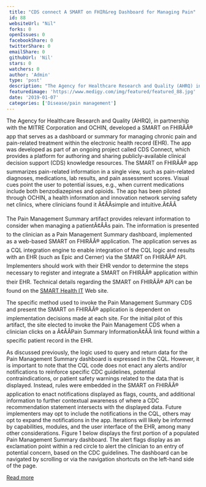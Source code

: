 ```yaml
--- 
 title: "CDS connect A SMART on FHIR&reg Dashboard for Managing Pain" 
 id: 88  
 websiteUrl: "Nil" 
 forks: 0 
 openIssues: 0  
 facebookShare: 0  
 twitterShare: 0  
 emailShare: 0  
 githubUrl: 'Nil'
 stars: 0 
 watchers: 0 
 author: 'Admin' 
 type: 'post' 
 description: "The Agency for Healthcare Research and Quality (AHRQ) in partnership with the MITRE Corporation and OCHIN developed a SMART on FHIR® app that serves a"
 featuredimage: 'https://www.medigy.com/img/featured/featured_88.jpg' 
 date: '2019-01-07'
 categories: ['Disease/pain management']
---
```

The Agency for Healthcare Research and Quality (AHRQ), in partnership with the MITRE Corporation and OCHIN, developed a SMART on FHIRÃÂ® app that serves as a dashboard or summary for managing chronic pain and pain-related treatment within the electronic health record (EHR). The app was developed as part of an ongoing project called CDS Connect, which provides a platform for authoring and sharing publicly-available clinical decision support (CDS) knowledge resources. The SMART on FHIRÃÂ® app summarizes pain-related information in a single view, such as pain-related diagnoses, medications, lab results, and pain assessment scores. Visual cues point the user to potential issues, e.g., when current medications include both benzodiazepines and opioids. The app has been piloted through OCHIN, a health information and innovation network serving safety net clinics, where clinicians found it Ã¢ÂÂsimple and intuitive.Ã¢ÂÂ

The Pain Management Summary artifact provides relevant information to consider when managing a patientÃ¢ÂÂs pain. The information is presented to the clinician as a Pain Management Summary dashboard, implemented as a web-based SMART on FHIRÃÂ® application. The application serves as a CQL integration engine to enable integration of the CQL logic and results with an EHR (such as Epic and Cerner) via the SMART on FHIRÃÂ® API. Implementers should work with their EHR vendor to determine the steps necessary to register and integrate a SMART on FHIRÃÂ® application within their EHR. Technical details regarding the SMART on FHIRÃÂ® API can be found on the [SMART Health IT](https://smarthealthit.org/) Web site.

The specific method used to invoke the Pain Management Summary CDS and present the SMART on FHIRÃÂ® application is dependent on implementation decisions made at each site. For the initial pilot of this artifact, the site elected to invoke the Pain Management CDS when a clinician clicks on a Ã¢ÂÂPain Summary InformationÃ¢ÂÂ link found within a specific patient record in the EHR.

As discussed previously, the logic used to query and return data for the Pain Management Summary dashboard is expressed in the CQL. However, it is important to note that the CQL code does not enact any alerts and/or notifications to reinforce specific CDC guidelines, potential contraindications, or patient safety warnings related to the data that is displayed. Instead, rules were embedded in the SMART on FHIRÃÂ® application to enact notifications displayed as flags, counts, and additional information to further contextual awareness of where a CDC recommendation statement intersects with the displayed data. Future implementers may opt to include the notifications in the CQL, others may opt to expand the notifications in the app. Iterations will likely be informed by capabilities, modules, and the user interface of the EHR, among many other considerations. Figure 1 below displays the first portion of a populated Pain Management Summary dashboard. The alert flags display as an exclamation point within a red circle to alert the clinician to an entry of potential concern, based on the CDC guidelines. The dashboard can be navigated by scrolling or via the navigation shortcuts on the left-hand side of the page.

[Read more](https://cds.ahrq.gov/cdsconnect/artifact/factors-consider-managing-chronic-pain-pain-management-summary)